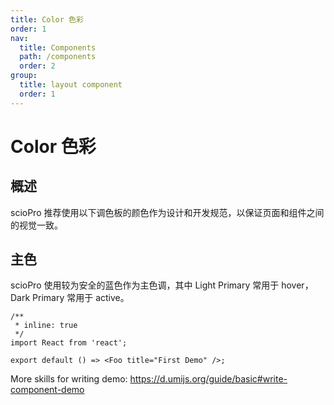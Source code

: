```yaml
---
title: Color 色彩
order: 1
nav:
  title: Components
  path: /components
  order: 2
group:
  title: layout component
  order: 1
---
```


# Color 色彩

## 概述

scioPro 推荐使用以下调色板的颜色作为设计和开发规范，以保证页面和组件之间的视觉一致。

## 主色

scioPro 使用较为安全的蓝色作为主色调，其中 Light Primary 常用于 hover，Dark Primary 常用于 active。

```tsx
/**
 * inline: true
 */
import React from 'react';

export default () => <Foo title="First Demo" />;
```

More skills for writing demo: https://d.umijs.org/guide/basic#write-component-demo
